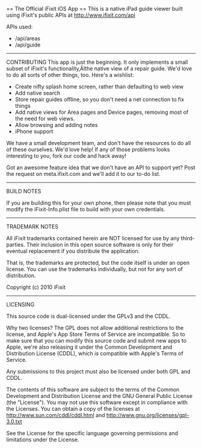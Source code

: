 == The Official iFixit iOS App ==
This is a native iPad guide viewer built using iFixit's public APIs at http://www.ifixit.com/api

APIs used:
 * /api/areas
 * /api/guide
 
----------

CONTRIBUTING
This app is just the beginning. It only implements a small subset of iFixit's functionality‚Äîthe native view of a repair guide. We'd love to do all sorts of other things, too. Here's a wishlist:
 * Create nifty splash home screen, rather than defaulting to web view
 * Add native search
 * Store repair guides offline, so you don't need a net connection to fix things
 * Add native views for Area pages and Device pages, removing most of the need for web views.
 * Allow browsing and adding notes
 * iPhone support
 
We have a small development team, and don't have the resources to do all of these ourselves. We'd love help! If any of those problems looks interesting to you, fork our code and hack away!

Got an awesome feature idea that we don't have an API to support yet? Post the request on meta.ifixit.com and we'll add it to our to-do list.

----------

BUILD NOTES

If you are building this for your own phone, then please note that
you must modify the iFixit-Info.plist file to build with
your own credentials.

----------

TRADEMARK NOTES

All iFixit trademarks contained herein are NOT licensed for use by any third-parties. Their inclusion in this open source software is only for their eventual replacement if you distribute the application.

That is, the trademarks are protected, but the code itself is under an open 
license. You can use the trademarks individually, but not for any sort of
distribution.

Copyright (c) 2010 iFixit

----------

LICENSING

This source code is dual-licensed under the GPLv3 and the CDDL.

Why two licenses? The GPL does not allow additional restrictions to the license, and Apple's App Store Terms of Service are incompatible. So to make sure that you can modify this source code and submit new apps to Apple, we're also releasing it under the Common Development and Distribution License (CDDL), which *is* compatible with Apple's Terms of Service.

Any submissions to this project must also be licensed under both GPL and CDDL.

The contents of this software are subject to the terms of the Common Development and Distribution License and the GNU General Public License (the "License"). You may not use this software except in compliance with the Licenses. You can obtain a copy of the licenses at http://www.sun.com/cddl/cddl.html and http://www.gnu.org/licenses/gpl-3.0.txt

See the License for the specific language governing permissions and limitations under the License.
